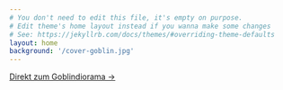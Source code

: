 ```yaml
---
# You don't need to edit this file, it's empty on purpose.
# Edit theme's home layout instead if you wanna make some changes
# See: https://jekyllrb.com/docs/themes/#overriding-theme-defaults
layout: home
background: '/cover-goblin.jpg'
---
```


<a class="btn btn-primary" href="goblindiorama">Direkt zum Goblindiorama &rarr;</a>